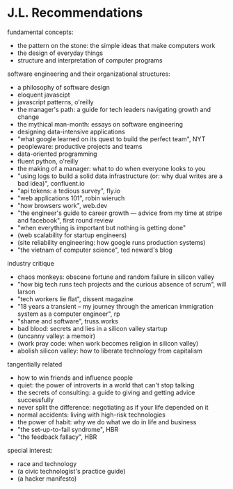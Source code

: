 # J.L. Recommendations

fundamental concepts:
- the pattern on the stone: the simple ideas that make computers work
- the design of everyday things
- structure and interpretation of computer programs

software engineering and their organizational structures:
- a philosophy of software design
- eloquent javascipt
- javascript patterns, o'reilly
- the manager's path: a guide for tech leaders navigating growth and change
- the mythical man-month: essays on software engineering
- designing data-intensive applications
- "what google learned on its quest to build the perfect team", NYT
- peopleware: productive projects and teams
- data-oriented programming
- fluent python, o'reilly
- the making of a manager: what to do when everyone looks to you
- "using logs to build a solid data infrastructure (or: why dual writes are a bad idea)", confluent.io
- "api tokens: a tedious survey", fly.io
- "web applications 101", robin wieruch
- "how browsers work", web.dev
- "the engineer's guide to career growth — advice from my time at stripe and facebook", first round review
- "when everything is important but nothing is getting done"
- (web scalability for startup engineers)
- (site reliability engineering: how google runs production systems)
- "the vietnam of computer science", ted neward's blog

industry critique
- chaos monkeys: obscene fortune and random failure in silicon valley
- "how big tech runs tech projects and the curious absence of scrum", will larson
- "tech workers lie flat", dissent magazine
- "18 years a transient – my journey through the american immigration system as a computer engineer", rp
- "shame and software", truss.works
- bad blood: secrets and lies in a silicon valley startup
- (uncanny valley: a memoir)
- (work pray code: when work becomes religion in silicon valley)
- abolish silicon valley: how to liberate technology from capitalism

tangentially related
- how to win friends and influence people
- quiet: the power of introverts in a world that can't stop talking
- the secrets of consulting: a guide to giving and getting advice successfully
- never split the difference: negotiating as if your life depended on it
- normal accidents: living with high-risk technologies
- the power of habit: why we do what we do in life and business
- "the set-up-to-fail syndrome", HBR
- "the feedback fallacy", HBR

special interest:
- race and technology
- (a civic technologist's practice guide)
- (a hacker manifesto)

